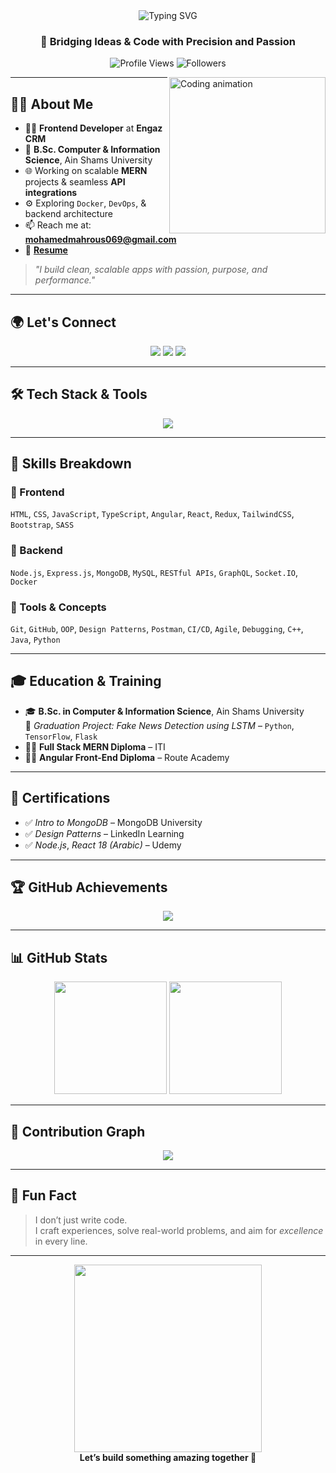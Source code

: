 <!-- Dynamic Animated Header -->
<div align="center">
  <img src="https://readme-typing-svg.demolab.com?font=Fira+Code&weight=500&size=26&pause=1000&center=true&vCenter=true&width=435&lines=Hi+%F0%9F%91%8B%2C+I'm+Mohamed+Mahrous;Full+Stack+Developer;MERN+%7C+Angular+%7C+API+Lover;Clean+Code+%7C+Performance+%7C+Automation" alt="Typing SVG" />
</div>

<h3 align="center">🚀 Bridging Ideas & Code with Precision and Passion</h3>

<p align="center">
  <img src="https://komarev.com/ghpvc/?username=mohamed0690&label=Profile%20views&color=0e75b6&style=flat" alt="Profile Views" />
  <img src="https://img.shields.io/github/followers/mohamed0690?label=Followers&style=flat-square" alt="Followers" />
</p>

<img align="right" alt="Coding animation" width="250" src="https://user-images.githubusercontent.com/63050133/156676671-d5b2e362-97d4-4404-9447-dd71ddfea82f.gif" />

---

## 👨‍💻 About Me

- 🧑‍💻 **Frontend Developer** at **Engaz CRM**
- 🏫 **B.Sc. Computer & Information Science**, Ain Shams University
- 🌐 Working on scalable **MERN** projects & seamless **API integrations**
- ⚙️ Exploring `Docker`, `DevOps`, & backend architecture
- 📫 Reach me at: **mohamedmahrous069@gmail.com**
- 📄 [**Resume**](https://drive.google.com/file/d/1_rm8imeEqe4_BJc02z5O4JKL-C0_SyZ7/view?usp=sharing)

> _"I build clean, scalable apps with passion, purpose, and performance."_

---

## 🌍 Let's Connect

<p align="center">
  <a href="mailto:mohamedmahrous069@gmail.com"><img src="https://img.shields.io/badge/Gmail-D14836?style=for-the-badge&logo=gmail&logoColor=white"/></a>
  <a href="https://www.linkedin.com/in/mohamed-mahrous-428557153/"><img src="https://img.shields.io/badge/LinkedIn-0077B5?style=for-the-badge&logo=linkedin&logoColor=white"/></a>
  <a href="https://www.facebook.com/mohamed069cbb"><img src="https://img.shields.io/badge/Facebook-1877F2?style=for-the-badge&logo=facebook&logoColor=white"/></a>
</p>

---

## 🛠 Tech Stack & Tools

<p align="center">
  <img src="https://skillicons.dev/icons?i=html,css,js,ts,angular,react,redux,nodejs,express,mongodb,mysql,tailwind,bootstrap,sass,docker,git,github,linux,figma,postman,webpack,vscode" />
</p>

---

## 🧠 Skills Breakdown

### 🎨 Frontend
`HTML`, `CSS`, `JavaScript`, `TypeScript`, `Angular`, `React`, `Redux`, `TailwindCSS`, `Bootstrap`, `SASS`

### 🧱 Backend
`Node.js`, `Express.js`, `MongoDB`, `MySQL`, `RESTful APIs`, `GraphQL`, `Socket.IO`, `Docker`

### 🧰 Tools & Concepts
`Git`, `GitHub`, `OOP`, `Design Patterns`, `Postman`, `CI/CD`, `Agile`, `Debugging`, `C++`, `Java`, `Python`

---

## 🎓 Education & Training

- 🎓 **B.Sc. in Computer & Information Science**, Ain Shams University  
  🧪 *Graduation Project: Fake News Detection using LSTM* – `Python`, `TensorFlow`, `Flask`
- 🧑‍💻 **Full Stack MERN Diploma** – ITI  
- 🧑‍💻 **Angular Front-End Diploma** – Route Academy

---

## 📜 Certifications

- ✅ *Intro to MongoDB* – MongoDB University  
- ✅ *Design Patterns* – LinkedIn Learning  
- ✅ *Node.js*, *React 18 (Arabic)* – Udemy

---

## 🏆 GitHub Achievements

<p align="center">
  <img src="https://github-profile-trophy.vercel.app/?username=mohamed0690&theme=tokyonight&row=2&column=3&no-frame=true&no-bg=true" />
</p>

---

## 📊 GitHub Stats

<p align="center">
  <img height="180" src="https://github-readme-stats.vercel.app/api?username=mohamed0690&show_icons=true&theme=tokyonight&count_private=true" />
  <img height="180" src="https://github-readme-stats.vercel.app/api/top-langs/?username=mohamed0690&layout=compact&theme=tokyonight" />
</p>

---

## 🌱 Contribution Graph

<p align="center">
  <img src="https://github-readme-activity-graph.vercel.app/graph?username=mohamed0690&theme=tokyo-night&hide_border=true" />
</p>

---

## 💬 Fun Fact

> I don’t just write code.  
> I craft experiences, solve real-world problems, and aim for *excellence* in every line.

---

<div align="center">
  <img src="https://media.giphy.com/media/qgQUggAC3Pfv687qPC/giphy.gif" width="300" />
  <br/>
  <strong>Let’s build something amazing together 🚀</strong>
</div>

